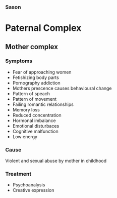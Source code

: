 ### Sason
# Paternal Complex

## Mother complex

### Symptoms
* Fear of approaching women
* Fetishizing body parts
* Pornography addiction
* Mothers prescence causes behavioural change
*   Pattern of speach
*   Pattern of movement
* Failing romantic relationships
* Memory loss
* Reduced concentration
* Hormonal imbalance
* Emotional disturbaces
* Cognitive malfunction
* Low energy

### Cause
Violent and sexual abuse by mother in childhood

### Treatment
* Psychoanalysis
* Creative expression
